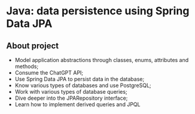 # Java: data persistence using Spring Data JPA 

## About project

- Model application abstractions through classes, enums, attributes and methods;
- Consume the ChatGPT API;
- Use Spring Data JPA to persist data in the database;
- Know various types of databases and use PostgreSQL;
- Work with various types of database queries;
- Dive deeper into the JPARepository interface;
- Learn how to implement derived queries and JPQL
